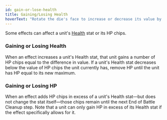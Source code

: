 ```yaml
---
id: gain-or-lose-health
title: Gaining/Losing Health
hoverText: "Rotate the die's face to increase or decrease its value by the amount indicated. Dice values cannot be increased or reduced beyond the values printed on them."
---
```


Some effects can affect a unit's [Health](/docs/all/stats/health) stat or its HP chips.

### Gaining or Losing Health

When an effect increases a unit's Health stat, that unit gains a number of HP chips equal to the difference in value. If a unit's Health stat decreases below the value of HP chips the unit currently has, remove HP until the unit has HP equal to its new maximum.

### Gaining or Losing HP

When an effect adds HP chips in excess of a unit's Health stat—but does not change the stat itself—those chips remain until the next End of Battle Cleanup step. Note that a unit can only gain HP in excess of its Health stat if the effect specifically allows for it.
